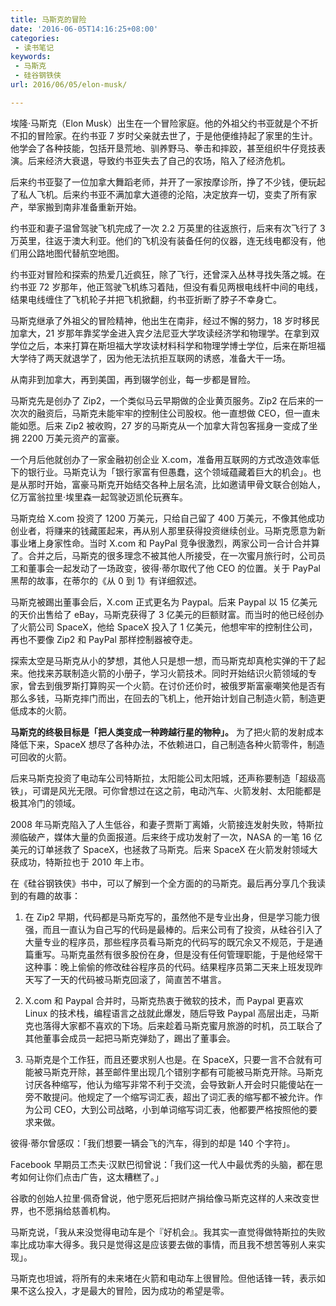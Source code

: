 ```yaml
---
title: 马斯克的冒险
date: '2016-06-05T14:16:25+08:00'
categories:
 - 读书笔记
keywords:
 - 马斯克
 - 硅谷钢铁侠
url: 2016/06/05/elon-musk/

---
```


埃隆·马斯克（Elon Musk）出生在一个冒险家庭。他的外祖父约书亚就是个不折不扣的冒险家。在约书亚 7 岁时父亲就去世了，于是他便维持起了家里的生计。他学会了各种技能，包括开垦荒地、驯养野马、拳击和摔跤，甚至组织牛仔竞技表演。后来经济大衰退，导致约书亚失去了自己的农场，陷入了经济危机。

后来约书亚娶了一位加拿大舞蹈老师，并开了一家按摩诊所，挣了不少钱，便玩起了私人飞机。后来约书亚不满加拿大道德的沦陷，决定放弃一切，变卖了所有家产，举家搬到南非准备重新开始。

约书亚和妻子温曾驾驶飞机完成了一次 2.2 万英里的往返旅行，后来有次飞行了 3 万英里，往返于澳大利亚。他们的飞机没有装备任何的仪器，连无线电都没有，他们用公路地图代替航空地图。

约书亚对冒险和探索的热爱几近疯狂，除了飞行，还曾深入丛林寻找失落之城。在约书亚 72 岁那年，他正驾驶飞机练习着陆，但没有看见两根电线杆中间的电线，结果电线缠住了飞机轮子并把飞机掀翻，约书亚折断了脖子不幸身亡。

马斯克继承了外祖父的冒险精神，他出生在南非，经过不懈的努力，18 岁时移民加拿大，21 岁那年靠奖学金进入宾夕法尼亚大学攻读经济学和物理学。在拿到双学位之后，本来打算在斯坦福大学攻读材料科学和物理学博士学位，后来在斯坦福大学待了两天就退学了，因为他无法抗拒互联网的诱惑，准备大干一场。

从南非到加拿大，再到美国，再到辍学创业，每一步都是冒险。

马斯克先是创办了 Zip2，一个类似马云早期做的企业黄页服务。Zip2 在后来的一次次的融资后，马斯克未能牢牢的控制住公司股权。他一直想做 CEO，但一直未能如愿。后来 Zip2 被收购，27 岁的马斯克从一个加拿大背包客摇身一变成了坐拥 2200 万美元资产的富豪。

一个月后他就创办了一家金融初创企业 X.com，准备用互联网的方式改造效率低下的银行业。马斯克认为「银行家富有但愚蠢，这个领域蕴藏着巨大的机会」。也是从那时开始，富豪马斯克开始结交各种上层名流，比如邀请甲骨文联合创始人，亿万富翁拉里·埃里森一起驾驶迈凯伦玩赛车。

马斯克给 X.com 投资了 1200 万美元，只给自己留了 400 万美元，不像其他成功创业者，将赚来的钱藏匿起来，再从别人那里获得投资继续创业。马斯克愿意为新事业堵上身家性命。当时 X.com 和 PayPal 竞争很激烈，两家公司一合计合并算了。合并之后，马斯克的很多理念不被其他人所接受，在一次蜜月旅行时，公司员工和董事会一起发动了一场政变，彼得·蒂尔取代了他 CEO 的位置。关于 PayPal 黑帮的故事，在蒂尔的《从 0 到 1》有详细叙述。

马斯克被踢出董事会后，X.com 正式更名为 Paypal。后来 Paypal 以 15 亿美元的天价出售给了 eBay，马斯克获得了 3 亿美元的巨额财富。而当时的他已经创办了火箭公司 SpaceX，他给 SpaceX 投入了 1 亿美元，他想牢牢的控制住公司，再也不要像 Zip2 和 PayPal 那样控制器被夺走。

探索太空是马斯克从小的梦想，其他人只是想一想，而马斯克却真枪实弹的干了起来。他找来苏联制造火箭的小册子，学习火箭技术。同时开始结识火箭领域的专家，曾去到俄罗斯打算购买一个火箭。在讨价还价时，被俄罗斯富豪嘲笑他是否有那么多钱，马斯克摔门而出，在回去的飞机上，他开始计划自己制造火箭，制造更低成本的火箭。

**马斯克的终极目标是「把人类变成一种跨越行星的物种」。** 为了把火箭的发射成本降低下来，SpaceX 想尽了各种办法，不依赖进口，自己制造各种火箭零件，制造可回收的火箭。

后来马斯克投资了电动车公司特斯拉，太阳能公司太阳城，还声称要制造「超级高铁」，可谓是风光无限。可你曾想过在这之前，电动汽车、火箭发射、太阳能都是极其冷门的领域。

2008 年马斯克陷入了人生低谷，和妻子贾斯丁离婚，火箭接连发射失败，特斯拉濒临破产，媒体大量的负面报道。后来终于成功发射了一次，NASA 的一笔 16 亿美元的订单拯救了 SpaceX，也拯救了马斯克。后来 SpaceX 在火箭发射领域大获成功，特斯拉也于 2010 年上市。

在《硅谷钢铁侠》书中，可以了解到一个全方面的的马斯克。最后再分享几个我读到的有趣的故事：

1. 在 Zip2 早期，代码都是马斯克写的，虽然他不是专业出身，但是学习能力很强，而且一直认为自己写的代码是最棒的。后来公司有了投资，从硅谷引入了大量专业的程序员，那些程序员看马斯克的代码写的既冗余又不规范，于是通篇重写。马斯克虽然有很多股份在身，但是没有任何管理职能，于是他经常干这种事：晚上偷偷的修改硅谷程序员的代码。结果程序员第二天来上班发现昨天写了一天的代码被马斯克回滚了，简直苦不堪言。

1. X.com 和 Paypal 合并时，马斯克热衷于微软的技术，而 Paypal 更喜欢 Linux 的技术栈，编程语言之战就此爆发，随后导致 Paypal 高层出走，马斯克也落得大家都不喜欢的下场。后来趁着马斯克蜜月旅游的时机，员工联合了其他董事会成员一起把马斯克弹劾了，踢出了董事会。

1. 马斯克是个工作狂，而且还要求别人也是。在 SpaceX，只要一言不合就有可能被马斯克开除，甚至邮件里出现几个错别字都有可能被马斯克开除。马斯克讨厌各种缩写，他认为缩写非常不利于交流，会导致新人开会时只能傻站在一旁不敢提问。他规定了一个缩写词汇表，超出了词汇表的缩写都不被允许。作为公司 CEO，大到公司战略，小到单词缩写词汇表，他都要严格按照他的要求来做。

彼得·蒂尔曾感叹：「我们想要一辆会飞的汽车，得到的却是 140 个字符」。

Facebook 早期员工杰夫·汉默巴彻曾说：「我们这一代人中最优秀的头脑，都在思考如何让你们点击广告，这太糟糕了。」

谷歌的创始人拉里·佩奇曾说，他宁愿死后把财产捐给像马斯克这样的人来改变世界，也不愿捐给慈善机构。

马斯克说，「我从来没觉得电动车是个『好机会』。我其实一直觉得做特斯拉的失败率比成功率大得多。我只是觉得这是应该要去做的事情，而且我不想苦等别人来实现」。

马斯克也坦诚，将所有的未来堵在火箭和电动车上很冒险。但他话锋一转，表示如果不这么投入，才是最大的冒险，因为成功的希望是零。
